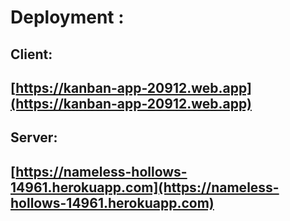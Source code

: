 # Deployment :
## Client:
## [https://kanban-app-20912.web.app](https://kanban-app-20912.web.app)

## Server:
## [https://nameless-hollows-14961.herokuapp.com](https://nameless-hollows-14961.herokuapp.com)